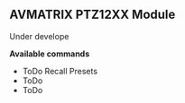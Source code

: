 ## AVMATRIX PTZ12XX Module

Under develope

**Available commands**

* ToDo Recall Presets
* ToDo
* ToDo 